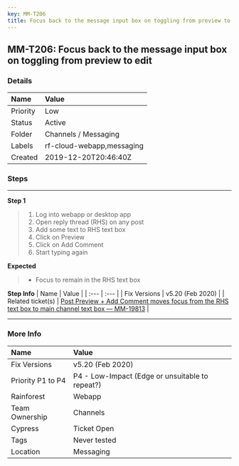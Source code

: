 ```yaml
---
key: MM-T206
title: Focus back to the message input box on toggling from preview to edit
---
```


## MM-T206: Focus back to the message input box on toggling from preview to edit

### Details

| Name     | Value                     |
| :------- | :------------------------ |
| Priority | Low                       |
| Status   | Active                    |
| Folder   | Channels / Messaging      |
| Labels   | rf-cloud-webapp,messaging |
| Created  | 2019-12-20T20:46:40Z      |

### Steps

<hr/>

**Step 1**

> <article><ol><li>Log into webapp or desktop app</li><li>Open reply thread (RHS) on any post</li><li>Add some text to RHS text box</li><li>Click on Preview</li><li>Click on Add Comment</li><li>Start typing again</li></ol></article>

**Expected**

> <article><ul><li>Focus to remain in the RHS text box</li></ul></article>

**Step Info**
| Name | Value |
| :--- | :--- |
| Fix Versions | v5.20 (Feb 2020) |
| Related ticket(s) | <a href="https://mattermost.atlassian.net/browse/MM-19813" rel="noopener noreferrer" target="_blank">Post Preview + Add Comment moves focus from the RHS text box to main channel text box — MM-19813</a> |

<hr/>

### More Info

| Name              | Value                                           |
| :---------------- | :---------------------------------------------- |
| Fix Versions      | v5.20 (Feb 2020)                                |
| Priority P1 to P4 | P4 - Low-Impact (Edge or unsuitable to repeat?) |
| Rainforest        | Webapp                                          |
| Team Ownership    | Channels                                        |
| Cypress           | Ticket Open                                     |
| Tags              | Never tested                                    |
| Location          | Messaging                                       |
